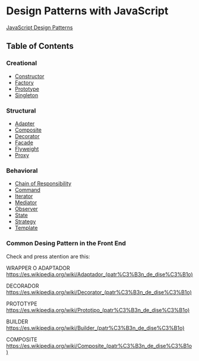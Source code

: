 # Design Patterns with JavaScript

[JavaScript Design Patterns]()

## Table of Contents

### Creational

- [Constructor](https://github.com/angelbrunn/js-patterns/blob/master/Creational/Constructor.js)
- [Factory](https://github.com/angelbrunn/js-patterns/blob/master/Creational/Factory.js)
- [Prototype](https://github.com/angelbrunn/js-patterns/blob/master/Creational/Prototype.js)
- [Singleton](https://github.com/angelbrunn/js-patterns/blob/master/Creational/Singleton.js)

### Structural

- [Adapter](https://github.com/angelbrunn/js-patterns/blob/master/Structural/Adapter.js)
- [Composite](https://github.com/angelbrunn/js-patterns/blob/master/Structural/Composite.js)
- [Decorator](https://github.com/angelbrunn/js-patterns/blob/master/Structural/Decorator.js)
- [Facade](https://github.com/angelbrunn/js-patterns/blob/master/Structural/Facade.js)
- [Flyweight](https://github.com/angelbrunn/js-patterns/blob/master/Structural/Flyweight.js)
- [Proxy](https://github.com/angelbrunn/js-patterns/blob/master/Structural/Proxy.js)

### Behavioral

- [Chain of Responsibility](https://github.com/angelbrunn/js-patterns/blob/master/Behavioral/ChainOfResponsibility.js)
- [Command](https://github.com/angelbrunn/js-patterns/blob/master/Behavioral/Command.js)
- [Iterator](https://github.com/angelbrunn/js-patterns/blob/master/Behavioral/Iterator.js)
- [Mediator](https://github.com/angelbrunn/js-patterns/blob/master/Behavioral/Mediator.js)
- [Observer](https://github.com/angelbrunn/js-patterns/blob/master/Behavioral/Observer.js)
- [State](https://github.com/angelbrunn/js-patterns/blob/master/Behavioral/State.js)
- [Strategy](https://github.com/angelbrunn/js-patterns/blob/master/Behavioral/Strategy.js)
- [Template](https://github.com/angelbrunn/js-patterns/blob/master/Behavioral/Template.js)

### Common Desing Pattern in the Front End

Check and press atention are this:

WRAPPER O ADAPTADOR
https://es.wikipedia.org/wiki/Adaptador_(patr%C3%B3n_de_dise%C3%B1o)

DECORADOR
https://es.wikipedia.org/wiki/Decorator_(patr%C3%B3n_de_dise%C3%B1o)

PROTOTYPE
https://es.wikipedia.org/wiki/Prototipo_(patr%C3%B3n_de_dise%C3%B1o)

BUILDER
https://es.wikipedia.org/wiki/Builder_(patr%C3%B3n_de_dise%C3%B1o)

COMPOSITE
https://es.wikipedia.org/wiki/Composite_(patr%C3%B3n_de_dise%C3%B1o)
